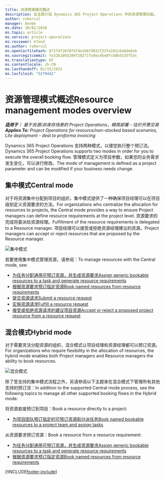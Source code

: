 ```yaml
---
title: 资源管理模式概述
description: 此主题介绍 Dynamics 365 Project Operations 中的资源管理功能。
author: ruhercul
manager: Annbe
ms.date: 10/01/2020
ms.topic: article
ms.service: project-operations
ms.reviewer: kfend
ms.author: ruhercul
ms.openlocfilehash: 872f4f2878f474e16674932f23fe192c6a8de6eb
ms.sourcegitcommit: fa32b1893286f20271fa4ec4be8fc68bd135f53c
ms.translationtype: HT
ms.contentlocale: zh-CN
ms.lasthandoff: 02/15/2021
ms.locfileid: "5279442"
---
```

# <a name="resource-management-modes-overview"></a><span data-ttu-id="0cf4c-103">资源管理模式概述</span><span class="sxs-lookup"><span data-stu-id="0cf4c-103">Resource management modes overview</span></span>

<span data-ttu-id="0cf4c-104">_**适用于：** 基于资源/非库存场景的 Project Operations，精简部署 - 估价开票交易_</span><span class="sxs-lookup"><span data-stu-id="0cf4c-104">_**Applies To:** Project Operations for resource/non-stocked based scenarios, Lite deployment - deal to proforma invoicing_</span></span>


<span data-ttu-id="0cf4c-105">Dynamics 365 Project Operations 支持两种模式，以便您执行整个预订流。</span><span class="sxs-lookup"><span data-stu-id="0cf4c-105">Dynamics 365 Project Operations supports two modes in order for you to execute the overall booking flow.</span></span> <span data-ttu-id="0cf4c-106">管理模式定义为项目参数，如果您的业务需求发生变化，可以进行修改。</span><span class="sxs-lookup"><span data-stu-id="0cf4c-106">The mode of management is defined as a project parameter and can be modified if your business needs change.</span></span>    

## <a name="central-mode"></a><span data-ttu-id="0cf4c-107">集中模式</span><span class="sxs-lookup"><span data-stu-id="0cf4c-107">Central mode</span></span>
<span data-ttu-id="0cf4c-108">对于将资源集中分配到项目的组织，集中模式提供了一种确保项目经理可以在项目级别定义资源要求的方法。</span><span class="sxs-lookup"><span data-stu-id="0cf4c-108">For organizations who centralize the allocation for resources to projects, the Central mode provides a way to ensure Project managers can define resource requirements at the project level.</span></span> <span data-ttu-id="0cf4c-109">资源要求的完成将委派给资源经理。</span><span class="sxs-lookup"><span data-stu-id="0cf4c-109">Fulfillment of the resource requirements is delegated to a Resource manager.</span></span> <span data-ttu-id="0cf4c-110">项目经理可以接受或拒绝资源经理建议的资源。</span><span class="sxs-lookup"><span data-stu-id="0cf4c-110">Project managers can accept or reject resources that are proposed by the Resource manager.</span></span>

![集中模式](./media/resource-management-central.png)

<span data-ttu-id="0cf4c-112">若要使用集中模式管理资源，请参阅：</span><span class="sxs-lookup"><span data-stu-id="0cf4c-112">To manage resources with the Central mode, see:</span></span>

- [<span data-ttu-id="0cf4c-113">为任务分配通用可预订资源，并生成资源要求</span><span class="sxs-lookup"><span data-stu-id="0cf4c-113">Assign generic bookable resources to a task and generate resource requirements</span></span>](https://docs.microsoft.com/dynamics365/project-service/assign-generic-bookable-resource)
- [<span data-ttu-id="0cf4c-114">根据资源要求预订指定资源</span><span class="sxs-lookup"><span data-stu-id="0cf4c-114">Book named resources from resource requirements</span></span>](https://docs.microsoft.com/dynamics365/project-service/book-named-resource)
- [<span data-ttu-id="0cf4c-115">提交资源请求</span><span class="sxs-lookup"><span data-stu-id="0cf4c-115">Submit a resource request</span></span>](https://docs.microsoft.com/dynamics365/project-service/submit-resource-request)
- [<span data-ttu-id="0cf4c-116">实施资源请求</span><span class="sxs-lookup"><span data-stu-id="0cf4c-116">Fulfill a resource request</span></span>](https://docs.microsoft.com/dynamics365/project-service/resource-management-fulfill-requests)
- [<span data-ttu-id="0cf4c-117">接受或拒绝资源请求的建议项目资源</span><span class="sxs-lookup"><span data-stu-id="0cf4c-117">Accept or reject a proposed project resource from a resource request</span></span>](https://docs.microsoft.com/dynamics365/project-service/accept-reject-proposed-resource)

## <a name="hybrid-mode"></a><span data-ttu-id="0cf4c-118">混合模式</span><span class="sxs-lookup"><span data-stu-id="0cf4c-118">Hybrid mode</span></span>
<span data-ttu-id="0cf4c-119">对于需要灵活分配资源的组织，混合模式让项目经理和资源经理都可以预订资源。</span><span class="sxs-lookup"><span data-stu-id="0cf4c-119">For organizations who require flexibility in the allocation of resources, the hybrid mode enables both Project managers and Resource managers the ability to book resources.</span></span>

![混合模式](./media/resource-management-hybrid.png)

<span data-ttu-id="0cf4c-121">除了受支持的集中模式流程之外，另请参阅以下主题来在混合模式下管理所有其他支持的预订流：</span><span class="sxs-lookup"><span data-stu-id="0cf4c-121">In addition to the supported Central mode process, see the following topics to manage all other supported booking flows in the Hybrid mode:</span></span>

<span data-ttu-id="0cf4c-122">将资源直接预订到项目：</span><span class="sxs-lookup"><span data-stu-id="0cf4c-122">Book a resource directly to a project:</span></span>
- [<span data-ttu-id="0cf4c-123">为项目团队预订指定的可预订资源和分派任务</span><span class="sxs-lookup"><span data-stu-id="0cf4c-123">Book named bookable resources to a project team and assign tasks</span></span>](https://docs.microsoft.com/dynamics365/project-service/assign-named-bookable-resource)

<span data-ttu-id="0cf4c-124">从资源要求预订资源：</span><span class="sxs-lookup"><span data-stu-id="0cf4c-124">Book a resource from a resource requirement:</span></span>
- [<span data-ttu-id="0cf4c-125">为任务分配通用可预订资源，并生成资源要求</span><span class="sxs-lookup"><span data-stu-id="0cf4c-125">Assign generic bookable resources to a task and generate resource requirements</span></span>](https://docs.microsoft.com/dynamics365/project-service/assign-generic-bookable-resource)
- [<span data-ttu-id="0cf4c-126">根据资源要求预订指定资源</span><span class="sxs-lookup"><span data-stu-id="0cf4c-126">Book named resources from resource requirements</span></span>](https://docs.microsoft.com/dynamics365/project-service/book-named-resource)


[!INCLUDE[footer-include](../includes/footer-banner.md)]